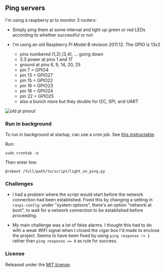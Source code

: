 ## Ping servers

I'm using a raspberry pi to monitor 3 routers:

- Simply ping them at some interval and light up green or red LEDs
  according to whether successful or not

- I'm using an old Raspberry Pi Model B revision 2011.12. 
  The GPIO is 13x2

  - pins numbered (1,2),(3,4), ... going down
  - 3.3 power at pins 1 and 17
  - ground at pins 6, 9, 14, 20, 25
  - pin 7 = GPIO4
  - pin 13 = GPIO27
  - pin 15 = GPIO22
  - pin 16 = GPIO23
  - pin 18 = GPIO24
  - pin 22 = GPIO25
  - also a bunch more but they double for I2C, SPI, and UART

![old pi pinout](https://howto8165.files.wordpress.com/2014/08/rpi-pinout.png)

### Run in background

To run in background at startup, can use a cron job.
See [this instructable](https://www.instructables.com/Raspberry-Pi-Launch-Python-script-on-startup/).

Run: 

```
sudo crontab -e
```

Then enter line:

```
@reboot /full/path/to/script/light_on_ping.py
```

### Challenges

- I had a problem where the script would start before the network connection had been established. 
  Fixed this by changing a setting in `raspi-config`: under "system options", there's an option 
  "network at boot", to wait for a network connection to be established before proceeding.

- My main challenge was a lot of false alarms. I thought this had to do with a weak WIFI signal 
  when I closed the cigar box I'd made to enclose the project. Seems to have been fixed by 
  using `ping response != 1` rather than `ping response == 0` as rule for success. 

### License

Released under the [MIT license](LICENSE.md).
